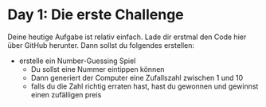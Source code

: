 # Day 1: Die erste Challenge
Deine heutige Aufgabe ist relativ einfach. Lade dir erstmal den Code hier über GitHub herunter. Dann sollst du folgendes erstellen:
- erstelle ein Number-Guessing Spiel
  - Du sollst eine Nummer eintippen können
  - Dann generiert der Computer eine Zufallszahl zwischen 1 und 10
  - falls du die Zahl richtig erraten hast, hast du gewonnen und gewinnst einen zufälligen preis
